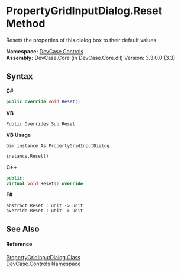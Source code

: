 # PropertyGridInputDialog.Reset Method 
 

Resets the properties of this dialog box to their default values.

**Namespace:**&nbsp;<a href="N_DevCase_Controls">DevCase.Controls</a><br />**Assembly:**&nbsp;DevCase.Core (in DevCase.Core.dll) Version: 3.3.0.0 (3.3)

## Syntax

**C#**<br />
``` C#
public override void Reset()
```

**VB**<br />
``` VB
Public Overrides Sub Reset
```

**VB Usage**<br />
``` VB Usage
Dim instance As PropertyGridInputDialog

instance.Reset()
```

**C++**<br />
``` C++
public:
virtual void Reset() override
```

**F#**<br />
``` F#
abstract Reset : unit -> unit 
override Reset : unit -> unit 
```


## See Also


#### Reference
<a href="T_DevCase_Controls_PropertyGridInputDialog">PropertyGridInputDialog Class</a><br /><a href="N_DevCase_Controls">DevCase.Controls Namespace</a><br />